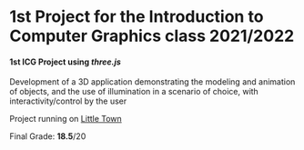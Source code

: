 # 1st Project for the Introduction to Computer Graphics class 2021/2022

#### **1st ICG Project using *three.js***

Development of a 3D application demonstrating the modeling and animation of objects, and the use of illumination in a scenario of choice, with interactivity/control by the user

Project running on [Little Town](https://dxogo.github.io/little-town_ICG/)

Final Grade: **18.5**/20
